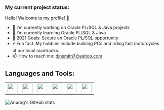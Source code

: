 ### My current project status:

Hello! Welcome to my profile! 🤝

- 🔭 I’m currently working on Oracle PL/SQL & Java projects
- 🌱 I’m currently learning Oracle PL/SQL & Java
- 🥅 2021 Goals: Secure an Oracle PL/SQL opportunity 
- ⚡ Fun fact: My hobbies include building PCs and riding fast motorcycles at our local racetracks.
- 📫 How to reach me: djnsmith7@yahoo.com

## Languages and Tools:

<table>
      <tr>
        <td><img height="32" width="32" src="https://cdn.jsdelivr.net/npm/simple-icons@v4/icons/oracle.svg"</td>
        <td><img height="32" width="32" src="https://cdn.jsdelivr.net/npm/simple-icons@v4/icons/java.svg" /></td>
        <td><img height="32" width="32" src="https://cdn.jsdelivr.net/npm/simple-icons@v4/icons/eclipseide.svg" /></td>
        <td><img height="32" width="32" src="https://cdn.jsdelivr.net/npm/simple-icons@v4/icons/visualstudiocode.svg" /></td>
        <td><img height="32" width="32" src="https://cdn.jsdelivr.net/npm/simple-icons@v4/icons/microsoftoffice.svg" /></td>
        <td><img height="32" width="32" src="https://cdn.jsdelivr.net/npm/simple-icons@v4/icons/googlesheets.svg" /></td>
      </tr>
</table>
  
![Anurag's GitHub stats](https://github-readme-stats.vercel.app/api?username=djnsmith7&theme=tokyonight&show_icons=true)
